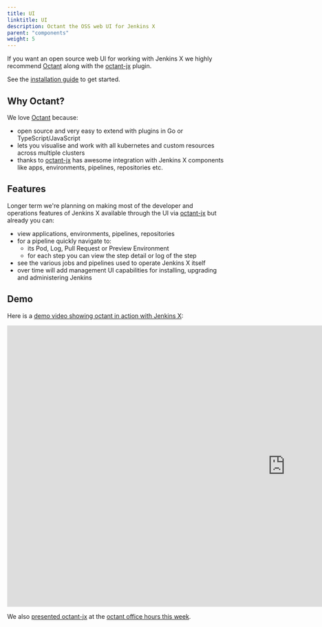 ```yaml
---
title: UI
linktitle: UI
description: Octant the OSS web UI for Jenkins X
parent: "components"
weight: 5
---
```


If you want an open source web UI for working with Jenkins X we highly recommend [Octant](https://github.com/vmware-tanzu/octant) along with the [octant-jx](https://github.com/jenkins-x/octant-jx) plugin.

See the [installation guide](https://github.com/jenkins-x/octant-jx#install) to get started.

## Why Octant?

We love [Octant](https://github.com/vmware-tanzu/octant) because:

* open source and very easy to extend with plugins in Go or TypeScript/JavaScript
* lets you visualise and work with all kubernetes and custom resources across multiple clusters
* thanks to [octant-jx](https://github.com/jenkins-x/octant-jx)  has awesome integration with Jenkins X components like apps, environments, pipelines, repositories etc.

## Features

Longer term we're planning on making most of the developer and operations features of Jenkins X available through the UI via [octant-jx](https://github.com/jenkins-x/octant-jx) but already you can:

* view applications, environments, pipelines, repositories
* for a pipeline quickly navigate to:
  * its Pod, Log, Pull Request or Preview Environment
  * for each step you can view the step detail or log of the step
* see the various jobs and pipelines used to operate Jenkins X itself
* over time will add management UI capabilities for installing, upgrading and administering Jenkins  

## Demo

Here is a [demo video showing octant in action with Jenkins X](https://www.youtube.com/watch?v=2LCPHi0BnUg&feature=youtu.be):

 <iframe width="1292" height="654" src="https://www.youtube.com/embed/2LCPHi0BnUg" frameborder="0" allow="accelerometer; autoplay; encrypted-media; gyroscope; picture-in-picture" allowfullscreen></iframe>
  
We also [presented octant-jx](https://www.youtube.com/watch?v=Njl247hjRuU&t=2027s) at the [octant office hours this week](https://octant.dev/community/).
